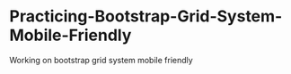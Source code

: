 # Practicing-Bootstrap-Grid-System-Mobile-Friendly
Working on bootstrap grid system mobile friendly
